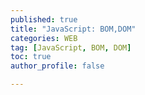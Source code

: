 ```yaml
---
published: true
title: "JavaScript: BOM,DOM" 
categories: WEB
tag: [JavaScript, BOM, DOM] 
toc: true
author_profile: false 

---
```


